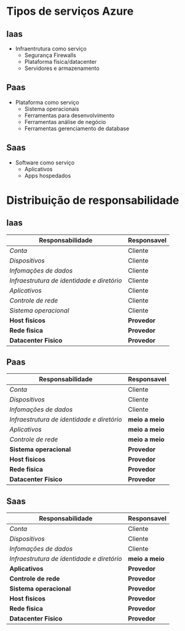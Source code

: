 # Tipos de serviços Azure

## Iaas
- Infraentrutura como serviço
    - Segurança Firewalls
    - Plataforma fisica/datacenter
    - Servidores e armazenamento
## Paas
- Plataforma como serviço
    - Sistema operacionais
    - Ferramentas para desenvolvimento
    - Ferramentas análise de negócio
    - Ferramentas gerenciamento de database
## Saas
- Software como serviço
    - Aplicativos
    - Apps hospedados

# Distribuição de responsabilidade

## Iaas
   |Responsabilidade|Responsavel|
   |----------------|-----------|
   |  *Conta*| Cliente |
   |  *Dispositivos* | Cliente|
   |  *Infomações de dados*| Cliente |
   |  *Infraestrutura de identidade e diretório*| Cliente |
   |  *Aplicativos*|Cliente |
   |  *Controle de rede*|Cliente |
   |  *Sistema operacional*|Cliente |
   |  **Host fisicos**|**Provedor** |
   |  **Rede fisica**|**Provedor** |
   |  **Datacenter Fisico**| **Provedor** |
## Paas
   |Responsabilidade|Responsavel|
   |----------------|-----------|
   |  *Conta*| Cliente |
   |  *Dispositivos* | Cliente|
   |  *Infomações de dados*| Cliente |
   |  *Infraestrutura de identidade e diretório*| **meio a meio** |
   |  *Aplicativos*|**meio a meio** |
   |  *Controle de rede*|**meio a meio** |
   |  **Sistema operacional**|**Provedor** |
   |  **Host fisicos**|**Provedor** |
   |  **Rede fisica**|**Provedor** |
   |  **Datacenter Fisico**| **Provedor** |
## Saas
   |Responsabilidade|Responsavel|
   |----------------|-----------|
   |  *Conta*| Cliente |
   |  *Dispositivos* | Cliente|
   |  *Infomações de dados*| Cliente |
   |  *Infraestrutura de identidade e diretório*| **meio a meio** |
   |  **Aplicativos**|**Provedor** |
   |  **Controle de rede**|**Provedor** |
   |  **Sistema operacional**|**Provedor** |
   |  **Host fisicos**|**Provedor** |
   |  **Rede fisica**|**Provedor** |
   |  **Datacenter Fisico**| **Provedor** |

